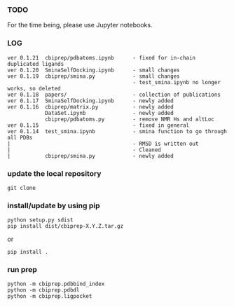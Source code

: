### TODO

For the time being, please use Jupyter notebooks.

### LOG

```
ver 0.1.21  cbiprep/pdbatoms.ipynb      - fixed for in-chain duplicated ligands
ver 0.1.20  SminaSelfDocking.ipynb      - small changes
ver 0.1.19  cbiprep/smina.py            - small changes
                                        - test_smina.ipynb no longer works, so deleted
ver 0.1.18  papers/                     - collection of publications
ver 0.1.17  SminaSelfDocking.ipynb      - newly added
ver 0.1.16  cbiprep/matrix.py           - newly added
            DataSet.ipynb               - newly added
            cbiprep/pdbatoms.py         - remove NMR Hs and altLoc
ver 0.1.15                              - fixed in general
ver 0.1.14  test_smina.ipynb            - smina function to go through all PDBs
|                                       - RMSD is written out
|                                       - Cleaned
|           cbiprep/smina.py            - newly added
```

### update the local repository

```
git clone
```

### install/update by using pip

```
python setup.py sdist
pip install dist/cbiprep-X.Y.Z.tar.gz
```

or

```
pip install .
```

### run prep

```
python -m cbiprep.pdbbind_index
python -m cbiprep.pdbdl
python -m cbiprep.ligpocket
```
